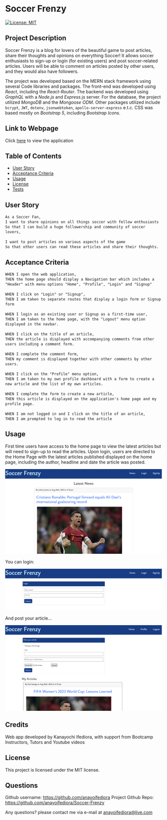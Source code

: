 # **Soccer Frenzy** 
[![License: MIT](https://img.shields.io/badge/License-MIT-yellow.svg)](https://opensource.org/licenses/MIT)
## Project Description
Soccer Frenzy is a blog for lovers of the beautiful game to post articles, share their thoughts and opinions on everything Soccer! It allows soccer enthusiasts to sign-up or login (for existing users) and post soccer-related articles. Users will be able to comment on articles posted by other users, and they would also have followers.

The project was developed based on the MERN stack framework using several Code libraries and packages. The front-end was developed using *React*, including the *React-Router*. The backend was developed using *GraphQL* with a *Node.js* and *Express*.js server. For the database, the project utilized *MongoDB* and the *Mongoose ODM*. Other packages utilized include `bcrypt`, `JWT`, `dotenv`, `jsonwebtoken`, `apollo-server-express` e.t.c. CSS was based mostly on *Bootstrap 5*, including *Bootstrap Icons*.


## Link to Webpage
Click [here](https://glacial-plateau-12888-cbb958ef2bae.herokuapp.com/) to view the application
## Table of Contents
- [User Story](#user-story)
- [Acceptance Criteria](#acceptance-criteria)
- [Usage](#usage)
- [License](#license)
- [Tests](#tests)

## User Story

```
As a Soccer Fan,
I want to share opinions on all things soccer with fellow enthusiasts
So that I can build a huge followership and community of soccer lovers,

I want to post articles on various aspects of the game
So that other users can read these articles and share their thoughts.

```

## Acceptance Criteria
```
WHEN I open the web application,
THEN the home page should display a Navigation bar which includes a "Header" with menu options "Home", "Profile", "Login" and "Signup"

WHEN I click on "Login" or "Signup",
THEN I am taken to separate routes that display a login form or Signup form

WHEN I login as an existing user or Signup as a first-time user,
THEN I am taken to the home page, with the "Logout" menu option displayed in the navbar.

WHEN I click on the title of an article, 
THEN the article is displayed with accompanying comments from other users including a comment form.

WHEN I complete the comment form,
THEN my comment is displayed together with other comments by other users.

WHEN I click on the "Profile" menu option,
THEN I am taken to my own profile dashboard with a form to create a new article and the list of my own articles.

WHEN I complete the form to create a new article, 
THEN this article is displayed on the application's home page and my profile page.

WHEN I am not logged in and I click on the title of an article,
THEN I am prompted to log in to read the article
```


## Usage
First time users have access to the home page to view the latest articles but will need to sign-up to read the articles. Upon login, users are directed to the Home Page with the latest articles published displayed on the home page, including the author, headline and date the article was posted. 

![FF-Homepage](./server/Assets/Screenshot%202023-08-26%20at%205.10.03%20pm.png)

You can login:

![FF-Login](./server/Assets/Login.png)

And post your article...

![FF-Profile](./server/Assets/Profile.png)


## Credits
Web app developed by Kanayochi Ifediora, with support from Bootcamp Instructors, Tutors and Youtube videos

## License
This project is licensed under the MIT license.

## Questions
Github username: https://github.com/anayoifediora
Project Github Repo: https://github.com/anayoifediora/Soccer-Frenzy

Any questions? please contact me via e-mail at anayoifediora@live.com